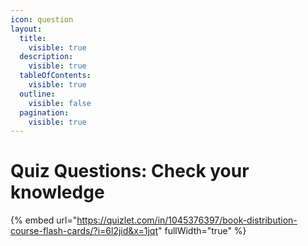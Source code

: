 ```yaml
---
icon: question
layout:
  title:
    visible: true
  description:
    visible: true
  tableOfContents:
    visible: true
  outline:
    visible: false
  pagination:
    visible: true
---
```


# Quiz Questions: Check your knowledge



{% embed url="https://quizlet.com/in/1045376397/book-distribution-course-flash-cards/?i=6l2jid&x=1jqt" fullWidth="true" %}



